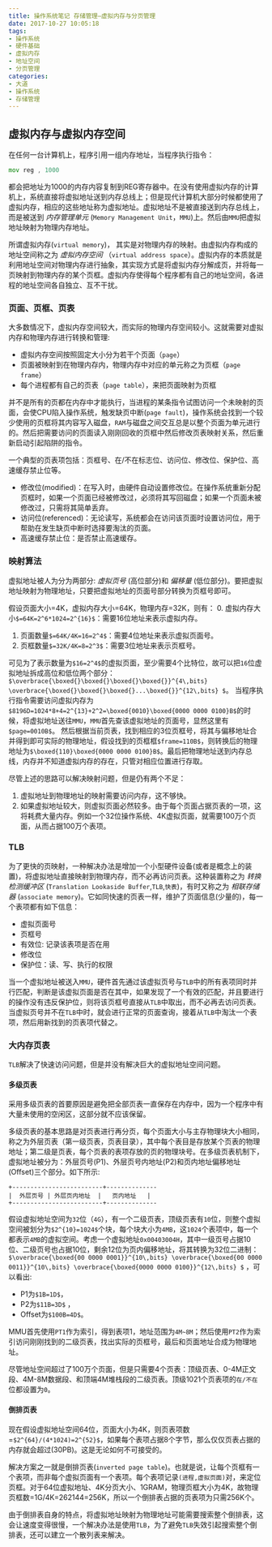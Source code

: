 ```yaml
---
title: 操作系统笔记 存储管理—虚拟内存与分页管理
date: 2017-10-27 10:05:18
tags:
- 操作系统
- 硬件基础
- 虚拟内存
- 地址空间
- 分页管理
categories:
- 大道
- 操作系统
- 存储管理
---
```


## 虚拟内存与虚拟内存空间

在任何一台计算机上，程序引用一组内存地址，当程序执行指令：
```asm
mov reg , 1000
```
都会把地址为1000的内存内容复制到REG寄存器中。在没有使用虚拟内存的计算机上，系统直接将虚拟地址送到内存总线上；但是现代计算机大部分时候都使用了虚拟内存，相应的这些地址称为虚拟地址。虚拟地址不是被直接送到内存总线上，而是被送到 *内存管理单元* (`Memory Management Unit`，`MMU`)上。然后由`MMU`把虚拟地址映射为物理内存地址。<!--more-->

所谓虚拟内存(`virtual memory`)， 其实是对物理内存的映射。由虚拟内存构成的地址空间称之为 *虚拟内存空间* （`virtual address space`）。虚拟内存的本质就是利用地址空间对物理内存进行抽象，其实现方式是将虚拟内存分解成页，并将每一页映射到物理内存的某个页框。虚拟内存使得每个程序都有自己的地址空间，各进程的地址空间各自独立、互不干扰。

### 页面、页框、页表

大多数情况下，虚拟内存空间较大，而实际的物理内存空间较小。这就需要对虚拟内存和物理内存进行转换和管理:
* 虚拟内存空间按照固定大小分为若干个页面（`page`）
* 页面被映射到在物理内存内，物理内存中对应的单元称之为页框（`page frame`）
* 每个进程都有自己的页表（`page table`），来把页面映射为页框

并不是所有的页都在内存中才能执行，当进程的某条指令试图访问一个未映射的页面，会使CPU陷入操作系统，触发缺页中断(`page fault`)，操作系统会找到一个较少使用的页框将其内容写入磁盘，`RAM`与磁盘之间交互总是以整个页面为单元进行的。然后把需要访问的页面读入刚刚回收的页框中然后修改页表映射关系，然后重新启动引起陷阱的指令。

一个典型的页表项包括：页框号、在/不在标志位、访问位、修改位、保护位、高速缓存禁止位等。

* 修改位(modified)：在写入时，由硬件自动设置修改位。在操作系统重新分配页框时，如果一个页面已经被修改过，必须将其写回磁盘；如果一个页面未被修改过，只需将其简单丢弃。
* 访问位(referenced)：无论读写，系统都会在访问该页面时设置访问位，用于帮助在发生缺页中断时选择要淘汰的页面。
* 高速缓存禁止位：是否禁止高速缓存。

### 映射算法

虚拟地址被人为分为两部分: *虚拟页号* (高位部分)和 *偏移量* (低位部分)。要把虚拟地址映射为物理地址，只要把虚拟地址的页面号部分转换为页框号即可。

假设页面大小=4K，虚拟内存大小=64K，物理内存=32K，则有：
0. 虚拟内存大小`$=64K=2^6*1024=2^{16}$`：需要16位地址来表示虚拟内存。
1. 页面数量`$=64K/4K=16=2^4$`：需要4位地址来表示虚拟页面号。
2. 页框数量`$=32K/4K=8=2^3$`：需要3位地址来表示页框号。

可见为了表示数量为`$16=2^4$`的虚拟页面，至少需要4个比特位，故可以把`16`位虚拟地址拆成高位和低位两个部分：`$\overbrace{\boxed{}\boxed{}\boxed{}\boxed{}}^{4\,bits} \overbrace{\boxed{}\boxed{}\boxed{}...\boxed{}}^{12\,bits} $`。
当程序执行指令需要访问虚拟内存为`$8196D=1024*8+4=2^{13}+2^2=\boxed{0010}\boxed{0000 0000 0100}B$`的时候，将虚拟地址送往`MMU`，`MMU`首先查该虚拟地址的页面号，显然这里有`$page=0010B$`。 然后根据当前页表，找到相应的3位页框号，将其与偏移地址合并得到即可实际的物理地址，假设找到的页框框`$frame=110B$`，则转换后的物理地址为`$\boxed{110}\boxed{0000 0000 0100}B$`。最后把物理地址送到内存总线，内存并不知道虚拟内存的存在，只管对相应位置进行存取。

尽管上述的思路可以解决映射问题，但是仍有两个不足：
1. 虚拟地址到物理地址的映射需要访问内存，这不够快。
2. 如果虚拟地址较大，则虚拟页面必然较多。由于每个页面占据页表的一项，这将耗费大量内存。例如一个32位操作系统、4K虚拟页面，就需要100万个页面，从而占据100万个表项。

### TLB

为了更快的页映射，一种解决办法是增加一个小型硬件设备(或者是概念上的装置)，将虚拟地址直接映射到物理内存，而不必再访问页表。这种装置称之为 *转换检测缓冲区* (`Translation Lookaside Buffer`,`TLB`,`快表`)，有时又称之为 *相联存储器* (`associate memory`)。它如同快速的页表一样，维护了页面信息(少量的)，每一个表项都有如下信息：
* 虚拟页面号
* 页框号
* 有效位: 记录该表项是否在用
* 修改位
* 保护位：读、写、执行的权限

当一个虚拟地址被送入`MMU`，硬件首先通过该虚拟页号与`TLB`中的所有表项同时并行匹配，判断是该虚拟页面是否在其中，如果发现了一个有效的匹配，并且要进行的操作没有违反保护位，则将该页框号直接从`TLB`中取出，而不必再去访问页表。当虚拟页号并不在`TLB`中时，就会进行正常的页面查询，接着从`TLB`中淘汰一个表项，然后用新找到的页表项代替之。

### 大内存页表

`TLB`解决了快速访问问题，但是并没有解决巨大的虚拟地址空间问题。

#### 多级页表

采用多级页表的首要原因是避免把全部页表一直保存在内存中，因为一个程序中有大量未使用的空闲区，这部分就不应该保留。

多级页表的基本思路是对页表进行再分页，每个页面大小与主存物理块大小相同，称之为外层页表（第一级页表，页表目录），其中每个表目是存放某个页表的物理地址；第二级是页表，每个页表的表项存放的页的物理块号。在多级页表机制下，虚拟地址被分为：外层页号(P1)、外层页号内地址(P2)和页内地址偏移地址(Offset)三个部分。如下所示:
```
+-------------------------+--------------
|  外层页号 | 外层页内地址  |   页内地址   |
+-------------------------+--------------
```

假设虚拟地址空间为`32`位（`4G`），有一个二级页表，顶级页表有`10`位，则整个虚拟空间被划分为`$2^{10}=1024$`个块，每个块大小为`4MB`，这`1024`个表项中，每一个都表示`4MB`的虚拟空间。考虑一个虚拟地址`0x00403004H`，其中一级页号占据10位、二级页号也占据10位，剩余12位为页内偏移地址，将其转换为32位二进制：`$\overbrace{\boxed{00 0000 0001}}^{10\,bits} \overbrace{\boxed{00 0000 0011}}^{10\,bits} \overbrace{\boxed{0000 0000 0100}}^{12\,bits} $` ，可以看出:
* P1为`$1B=1D$`，
* P2为`$11B=3D$` ，
* Offset为`$100B=4D$`。

MMU首先使用`PT1`作为索引，得到表项1，地址范围为`4M~8M`；然后使用`PT2`作为索引访问刚刚找到的二级页表，找出实际的页框号，最后和页面地址合成为物理地址。

尽管地址空间超过了100万个页面，但是只需要4个页表：顶级页表、0-4M正文段、4M-8M数据段、和顶端4M堆栈段的二级页表。顶级1021个页表项的`在/不在`位都设置为`0`。

#### 倒排页表

现在假设虚拟地址空间64位，页面大小为4K，则页表项数=`$2^{64}/(4*1024)=2^{52}$`，如果每个表项占据8个字节，那么仅仅页表占据的内存就会超过(30PB)。这是无论如何不可接受的。

解决方案之一就是倒排页表(`inverted page table`)。也就是说，让每个页框有一个表项，而非每个虚拟页面有一个表项。每个表项记录`(进程,虚拟页面)`对，来定位页框。对于64位虚拟地址、4K分页大小、1GRAM，物理页框大小为4K，故物理页框数=1G/4K=262144=256K，所以一个倒排表占据的页表项为只需256K个。

由于倒排表自身的特点，将虚拟地址映射为物理地址可能需要搜索整个倒排表，这会让速度变得很慢，一个解决办法是使用`TLB`，为了避免`TLB`失效引起搜索整个倒排表，还可以建立一个散列表来解决。